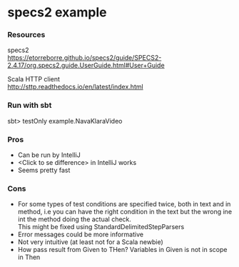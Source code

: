 # specs2 example

### Resources
specs2  
https://etorreborre.github.io/specs2/guide/SPECS2-2.4.17/org.specs2.guide.UserGuide.html#User+Guide

Scala HTTP client  
http://sttp.readthedocs.io/en/latest/index.html

### Run with sbt
sbt> testOnly example.NavaKlaraVideo

### Pros
+ Can be run by IntelliJ
+ \<Click to se difference> in IntelliJ works
+ Seems pretty fast
 
### Cons
- For some types of test conditions are specified twice, both in text and in method, i.e you can have the right condition in the text but the wrong ine int the method doing the actual check.  
  This might be fixed using StandardDelimitedStepParsers 
- Error messages could be more informative
- Not very intuitive (at least not for a Scala newbie)
- How pass result from Given to THen? Variables in Given is not in scope in Then